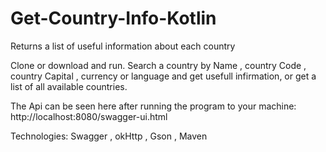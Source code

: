 # Get-Country-Info-Kotlin
Returns a list of useful information about each country

Clone or download and run. Search a country by Name , country Code , country Capital , currency or language and get usefull infirmation, or get a list of all available countries.

The Api can be seen here after running the program to your machine: http://localhost:8080/swagger-ui.html

Technologies:  Swagger , okHttp , Gson , Maven
